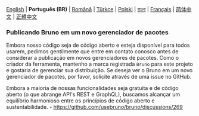 [English](/publishing.md) | **Português (BR)** | [Română](docs/publishing/publishing_ro.md) | [Türkçe](/docs/publishing/publishing_tr.md) | [Polski](docs/publishing/publishing_pl.md) | [বাংলা](docs/publishing/publishing_bn.md) | [Français](docs/publishing/publishing_fr.md) | [简体中文](docs/publishing/publishing_cn.md) | [正體中文](docs/publishing/publishing_zhtw.md)

### Publicando Bruno em um novo gerenciador de pacotes

Embora nosso código seja de código aberto e esteja disponível para todos usarem, pedimos gentilmente que entre em contato conosco antes de considerar a publicação em novos gerenciadores de pacotes. Como o criador da ferramenta, mantenho a marca registrada `Bruno` para este projeto e gostaria de gerenciar sua distribuição. Se deseja ver o Bruno em um novo gerenciador de pacotes, por favor, solicite através de uma issue no GitHub.

Embora a maioria de nossas funcionalidades seja gratuita e de código aberto (o que abrange API's REST e GraphQL), buscamos alcançar um equilíbrio harmonioso entre os princípios de código aberto e sustentabilidade. - https://github.com/usebruno/bruno/discussions/269
